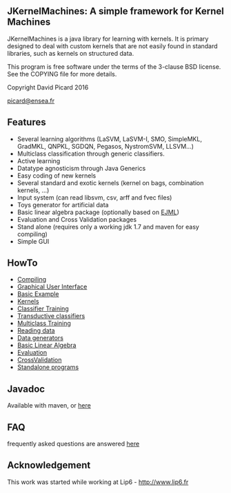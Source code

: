 JKernelMachines: A simple framework for Kernel Machines
-------------------------------------------------------

JKernelMachines is a java library for learning with kernels. It is primary 
designed to deal with custom kernels that are not easily found in standard 
libraries, such as kernels on structured data.

This program is free software under the terms of the 3-clause BSD license.
See the COPYING file for more details.

Copyright David Picard 2016

picard@ensea.fr

## Features

* Several learning algorithms (LaSVM, LaSVM-I, SMO, SimpleMKL, GradMKL, QNPKL, SGDQN, Pegasos, NystromSVM, LLSVM...)
* Multiclass classification through generic classifiers.
* Active learning
* Datatype agnosticism through Java Generics
* Easy coding of new kernels
* Several standard and exotic kernels (kernel on bags, combination kernels, ...)
* Input system (can read libsvm, csv, arff and fvec files)
* Toys generator for artificial data
* Basic linear algebra package (optionally based on [EJML](http://code.google.com/p/efficient-java-matrix-library/))
* Evaluation and Cross Validation packages
* Stand alone (requires only a working jdk 1.7 and maven for easy compiling)
* Simple GUI

## HowTo

* [Compiling](https://github.com/davidpicard/jkernelmachines/wiki/Compiling)
* [Graphical User Interface](https://github.com/davidpicard/jkernelmachines/wiki/JkmsGUI)
* [Basic Example](https://github.com/davidpicard/jkernelmachines/wiki/Basic-Example)
* [Kernels](https://github.com/davidpicard/jkernelmachines/wiki/Kernel-HowTo)
* [Classifier Training](https://github.com/davidpicard/jkernelmachines/wiki/Classifier-Training)
* [Transductive classifiers](https://github.com/davidpicard/jkernelmachines/wiki/Transductive-Classifiers)
* [Multiclass Training](https://github.com/davidpicard/jkernelmachines/wiki/Multiclass)
* [Reading data](https://github.com/davidpicard/jkernelmachines/wiki/Reading-Data)
* [Data generators](https://github.com/davidpicard/jkernelmachines/wiki/Data-Generators)
* [Basic Linear Algebra](https://github.com/davidpicard/jkernelmachines/wiki/Basic-Linear-Algebra)
* [Evaluation](https://github.com/davidpicard/jkernelmachines/wiki/Evaluation)
* [CrossValidation](https://github.com/davidpicard/jkernelmachines/wiki/CrossValidation)
* [Standalone programs](https://github.com/davidpicard/jkernelmachines/wiki/Standalone-programs)

## Javadoc
Available with maven, or [here](http://davidpicard.github.io/jkernelmachines/doc/)


## FAQ
frequently asked questions are answered [here](https://github.com/davidpicard/jkernelmachines/wiki/FAQ)


Acknowledgement
---------------

This work was started while working at Lip6 - http://www.lip6.fr


